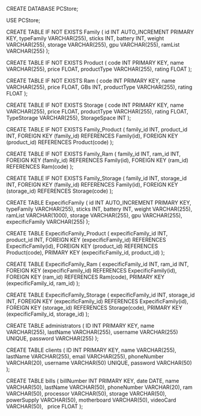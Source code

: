 CREATE DATABASE PCStore;

USE PCStore;

CREATE TABLE IF NOT EXISTS Family (
    id INT AUTO_INCREMENT PRIMARY KEY,
    typeFamily VARCHAR(255),
    sticks INT,
    battery INT,
    weight VARCHAR(255),
    storage VARCHAR(255),
    gpu VARCHAR(255),
    ramList VARCHAR(255)
);

CREATE TABLE IF NOT EXISTS Product (
    code INT PRIMARY KEY,
    name VARCHAR(255),
    price FLOAT,
    productType VARCHAR(255),
    rating FLOAT
);


CREATE TABLE IF NOT EXISTS Ram (
    code INT PRIMARY KEY,
    name VARCHAR(255),
    price FLOAT,
    GBs INT,
    productType VARCHAR(255),
    rating FLOAT
);


CREATE TABLE IF NOT EXISTS Storage (
    code INT PRIMARY KEY,
    name VARCHAR(255),
    price FLOAT,
    productType VARCHAR(255),
    rating FLOAT,
    TypeStorage VARCHAR(255),
    StorageSpace INT
);

CREATE TABLE IF NOT EXISTS Family_Product (
    family_id INT,
    product_id INT,
    FOREIGN KEY (family_id) REFERENCES Family(id),
    FOREIGN KEY (product_id) REFERENCES Product(code)
);

CREATE TABLE IF NOT EXISTS Family_Ram (
    family_id INT,
    ram_id INT,
    FOREIGN KEY (family_id) REFERENCES Family(id),
    FOREIGN KEY (ram_id) REFERENCES Ram(code)
);

CREATE TABLE IF NOT EXISTS Family_Storage (
    family_id INT,
    storage_id INT,
    FOREIGN KEY (family_id) REFERENCES Family(id),
    FOREIGN KEY (storage_id) REFERENCES Storage(code)
);

CREATE TABLE ExpecificFamily (
    id INT AUTO_INCREMENT PRIMARY KEY,
    typeFamily VARCHAR(255),
    sticks INT,
    battery INT,
    weight VARCHAR(255),
    ramList VARCHAR(1000),
    storage VARCHAR(255),
    gpu VARCHAR(255),
    expecificFamily VARCHAR(255)
);

CREATE TABLE ExpecificFamily_Product (
    expecificFamily_id INT,
    product_id INT,
    FOREIGN KEY (expecificFamily_id) REFERENCES ExpecificFamily(id),
    FOREIGN KEY (product_id) REFERENCES Product(code),
    PRIMARY KEY (expecificFamily_id, product_id)
);

CREATE TABLE ExpecificFamily_Ram (
    expecificFamily_id INT,
    ram_id INT,
    FOREIGN KEY (expecificFamily_id) REFERENCES ExpecificFamily(id),
    FOREIGN KEY (ram_id) REFERENCES Ram(code),
    PRIMARY KEY (expecificFamily_id, ram_id)
);

CREATE TABLE ExpecificFamily_Storage (
    expecificFamily_id INT,
    storage_id INT,
    FOREIGN KEY (expecificFamily_id) REFERENCES ExpecificFamily(id),
    FOREIGN KEY (storage_id) REFERENCES Storage(code),
    PRIMARY KEY (expecificFamily_id, storage_id)
);

CREATE TABLE administrators (
    ID INT PRIMARY KEY,
    name VARCHAR(255),
    lastName VARCHAR(255),
    username VARCHAR(255) UNIQUE,
    password VARCHAR(255)
);

CREATE TABLE clients (
    ID INT PRIMARY KEY,
    name VARCHAR(255),
    lastName VARCHAR(255),
    email VARCHAR(255),
    phoneNumber VARCHAR(20),
    username VARCHAR(50) UNIQUE,
    password VARCHAR(50)
);

CREATE TABLE bills (
    billNumber INT PRIMARY KEY,
    date DATE,
    name VARCHAR(50),
    lastName VARCHAR(50),
    phoneNumber VARCHAR(20),
    ram VARCHAR(50),
    processor VARCHAR(50),
    storage VARCHAR(50),
    powerSupply VARCHAR(50),
    motherboard VARCHAR(50),
    videoCard VARCHAR(50),
    price FLOAT
);
